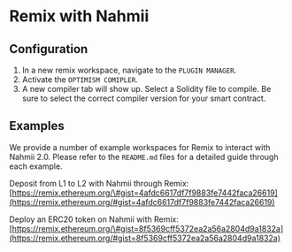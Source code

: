 # Remix with Nahmii

## Configuration 

1. In a new remix workspace, navigate to the `PLUGIN MANAGER`.
2. Activate the `OPTIMISM COMIPLER`.
3. A new compiler tab will show up. Select a Solidity file to compile. Be sure to select the correct compiler version for your smart contract.

## Examples

We provide a number of example workspaces for Remix to interact with Nahmii 2.0. Please refer to the `README.md` files for a detailed guide through each example.

Deposit from L1 to L2 with Nahmii through Remix:  
[https://remix.ethereum.org/\#gist=4afdc6617df7f9883fe7442faca26619](https://remix.ethereum.org/#gist=4afdc6617df7f9883fe7442faca26619)

Deploy an ERC20 token on Nahmii with Remix:   
[https://remix.ethereum.org/\#gist=8f5369cff5372ea2a56a2804d9a1832a](https://remix.ethereum.org/#gist=8f5369cff5372ea2a56a2804d9a1832a)

